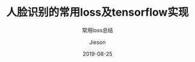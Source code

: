 ---
layout:     post
title:      人脸识别的常用loss及tensorflow实现
subtitle:   常用loss总结
date:       2019-08-25
author:     Jieson
header-img: img/post-bg-ios9-web.jpg
catalog: true
tags:
    - tensorflow
    - face recognition
---